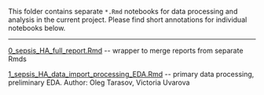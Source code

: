 This folder contains separate `*.Rmd` notebooks for data processing and analysis in the current project. Please find short annotations for individual notebooks below.  

-----

[0_sepsis_HA_full_report.Rmd](0_sepsis_HA_full_report.Rmd) -- wrapper to merge reports from separate Rmds  

[1_sepsis_HA_data_import_processing_EDA.Rmd](1_sepsis_HA_data_import_processing_EDA.Rmd) -- primary data processing, preliminary EDA. Author: Oleg Tarasov, Victoria Uvarova  
